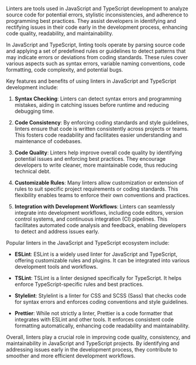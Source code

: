 Linters are tools used in JavaScript and TypeScript development to analyze source code for potential errors, stylistic inconsistencies, and adherence to programming best practices. They assist developers in identifying and rectifying issues in their code early in the development process, enhancing code quality, readability, and maintainability.

In JavaScript and TypeScript, linting tools operate by parsing source code and applying a set of predefined rules or guidelines to detect patterns that may indicate errors or deviations from coding standards. These rules cover various aspects such as syntax errors, variable naming conventions, code formatting, code complexity, and potential bugs.

Key features and benefits of using linters in JavaScript and TypeScript development include:

1. **Syntax Checking**: Linters can detect syntax errors and programming mistakes, aiding in catching issues before runtime and reducing debugging time.
    
2. **Code Consistency**: By enforcing coding standards and style guidelines, linters ensure that code is written consistently across projects or teams. This fosters code readability and facilitates easier understanding and maintenance of codebases.
    
3. **Code Quality**: Linters help improve overall code quality by identifying potential issues and enforcing best practices. They encourage developers to write cleaner, more maintainable code, thus reducing technical debt.
    
4. **Customizable Rules**: Many linters allow customization or extension of rules to suit specific project requirements or coding standards. This flexibility enables teams to enforce their own conventions and practices.
    
5. **Integration with Development Workflows**: Linters can seamlessly integrate into development workflows, including code editors, version control systems, and continuous integration (CI) pipelines. This facilitates automated code analysis and feedback, enabling developers to detect and address issues early.
    

Popular linters in the JavaScript and TypeScript ecosystem include:

- **ESLint**: ESLint is a widely used linter for JavaScript and TypeScript, offering customizable rules and plugins. It can be integrated into various development tools and workflows.
    
- **TSLint**: TSLint is a linter designed specifically for TypeScript. It helps enforce TypeScript-specific rules and best practices.
    
- **Stylelint**: Stylelint is a linter for CSS and SCSS (Sass) that checks code for syntax errors and enforces coding conventions and style guidelines.
    
- **Prettier**: While not strictly a linter, Prettier is a code formatter that integrates with ESLint and other tools. It enforces consistent code formatting automatically, enhancing code readability and maintainability.
    

Overall, linters play a crucial role in improving code quality, consistency, and maintainability in JavaScript and TypeScript projects. By identifying and addressing issues early in the development process, they contribute to smoother and more efficient development workflows.